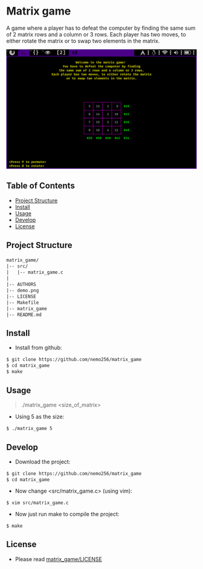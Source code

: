 # Matrix game
A game where a player has to defeat the computer by finding the same sum of 2 matrix rows and a column or 3 rows. Each player has two moves, to either rotate the matrix or to swap two elements in the matrix.

![Demo](demo.png)

<!-- TABLE OF CONTENTS -->
## Table of Contents

* [Project Structure](#project-structure)
* [Install](#install)
* [Usage](#usage)
* [Develop](#develop)
* [License](#license)

## Project Structure
```
matrix_game/
|-- src/
|   |-- matrix_game.c
|
|-- AUTHORS
|-- demo.png
|-- LICENSE
|-- Makefile
|-- matrix_game
|-- README.md
```

## Install
- Install from github: 
```
$ git clone https://github.com/nemo256/matrix_game
$ cd matrix_game
$ make
```
## Usage
> ./matrix_game <size_of_matrix>
- Using 5 as the size:
```
$ ./matrix_game 5
```

## Develop
- Download the project:
```
$ git clone https://github.com/nemo256/matrix_game
$ cd matrix_game
```
- Now change <src/matrix_game.c> (using vim):
```
$ vim src/matrix_game.c
```
- Now just run make to compile the project:
```
$ make
```

## License
- Please read [matrix_game/LICENSE](https://github.com/nemo256/matrix_game/blob/master/LICENSE)

